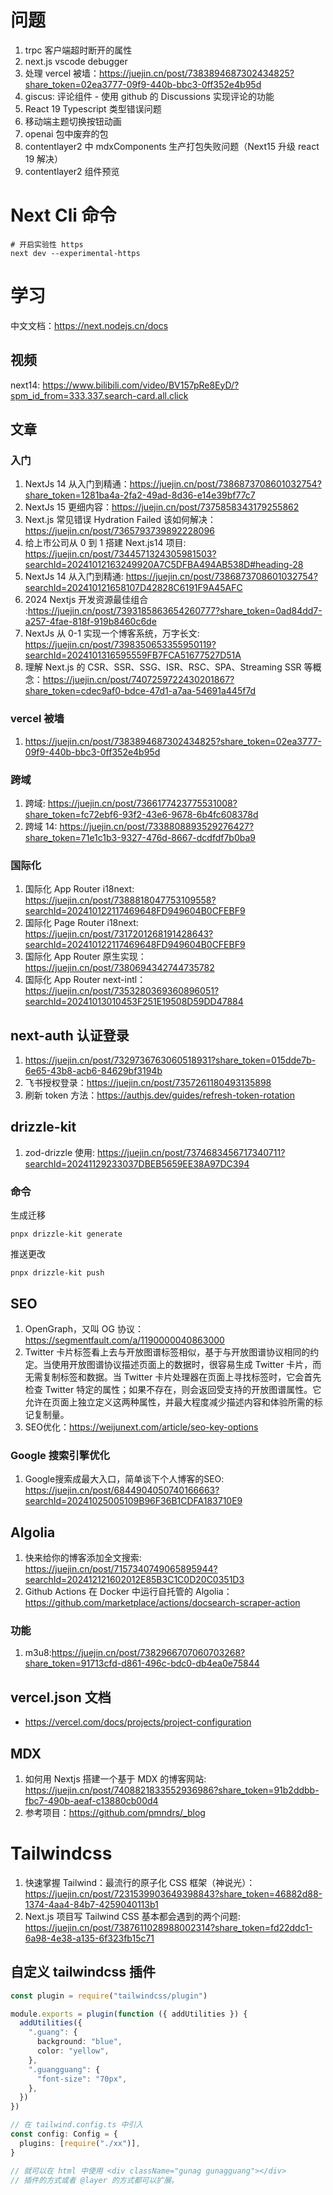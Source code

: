 # 问题

1. trpc 客户端超时断开的属性
2. next.js vscode debugger
3. 处理 vercel 被墙：https://juejin.cn/post/7383894687302434825?share_token=02ea3777-09f9-440b-bbc3-0ff352e4b95d
4. giscus: 评论组件 - 使用 github 的 Discussions 实现评论的功能
5. React 19 Typescript 类型错误问题
6. 移动端主题切换按钮动画
7. openai 包中废弃的包
8. contentlayer2 中 mdxComponents 生产打包失败问题（Next15 升级 react 19 解决）
9. contentlayer2 组件预览

# Next Cli 命令

```shell
# 开启实验性 https
next dev --experimental-https
```

# 学习

中文文档：https://next.nodejs.cn/docs

## 视频

next14: https://www.bilibili.com/video/BV157pRe8EyD/?spm_id_from=333.337.search-card.all.click

## 文章

### 入门

1. NextJs 14 从入门到精通：https://juejin.cn/post/7386873708601032754?share_token=1281ba4a-2fa2-49ad-8d36-e14e39bf77c7
2. NextJs 15 更细内容：https://juejin.cn/post/7375858343179255862
3. Next.js 常见错误 Hydration Failed 该如何解决：https://juejin.cn/post/7365793739892228096
4. 给上市公司从 0 到 1 搭建 Next.js14 项目: https://juejin.cn/post/7344571324305981503?searchId=20241012163249920A7C5DFBA494AB538D#heading-28
5. NextJs 14 从入门到精通: https://juejin.cn/post/7386873708601032754?searchId=202410121658107D42828C6191F9A45AFC
6. 2024 Nextjs 开发资源最佳组合 :https://juejin.cn/post/7393185863654260777?share_token=0ad84dd7-a257-4fae-818f-919b8460c6de
7. NextJs 从 0-1 实现一个博客系统，万字长文: https://juejin.cn/post/7398350653355950119?searchId=2024101316595559FB7FCA51677527D51A
8. 理解 Next.js 的 CSR、SSR、SSG、ISR、RSC、SPA、Streaming SSR 等概念：https://juejin.cn/post/7407259722430201867?share_token=cdec9af0-bdce-47d1-a7aa-54691a445f7d

### vercel 被墙

1. https://juejin.cn/post/7383894687302434825?share_token=02ea3777-09f9-440b-bbc3-0ff352e4b95d

### 跨域

1. 跨域: https://juejin.cn/post/7366177423775531008?share_token=fc72ebf6-93f2-43e6-9678-6b4fc608378d
2. 跨域 14: https://juejin.cn/post/7338808893529276427?share_token=71e1c1b3-9327-476d-8667-dcdfdf7b0ba9

### 国际化

1. 国际化 App Router i18next: https://juejin.cn/post/7388818047753109558?searchId=202410122117469648FD949604B0CFEBF9
2. 国际化 Page Router i18next: https://juejin.cn/post/7317201268191428643?searchId=202410122117469648FD949604B0CFEBF9
3. 国际化 App Router 原生实现：https://juejin.cn/post/7380694342744735782
4. 国际化 App Router next-intl：https://juejin.cn/post/7353280369360896051?searchId=20241013010453F251E19508D59DD47884

## next-auth 认证登录

1. https://juejin.cn/post/7329736763060518931?share_token=015dde7b-6e65-43b8-acb6-84629bf3194b
2. 飞书授权登录：https://juejin.cn/post/7357261180493135898
3. 刷新 token 方法：https://authjs.dev/guides/refresh-token-rotation

## drizzle-kit

1. zod-drizzle 使用: https://juejin.cn/post/7374683456717340711?searchId=20241129233037DBEB5659EE38A97DC394

### 命令

生成迁移

```shell
pnpx drizzle-kit generate
```

推送更改

```shell
pnpx drizzle-kit push
```

## SEO

1. OpenGraph，又叫 OG 协议：https://segmentfault.com/a/1190000040863000
2. Twitter 卡片标签看上去与开放图谱标签相似，基于与开放图谱协议相同的约定。当使用开放图谱协议描述页面上的数据时，很容易生成 Twitter 卡片，而无需复制标签和数据。当 Twitter 卡片处理器在页面上寻找标签时，它会首先检查 Twitter 特定的属性；如果不存在，则会返回受支持的开放图谱属性。它允许在页面上独立定义这两种属性，并最大程度减少描述内容和体验所需的标记复制量。
3. SEO优化：https://weijunext.com/article/seo-key-options

### Google 搜索引擎优化

1. Google搜索成最大入口，简单谈下个人博客的SEO: https://juejin.cn/post/6844904050740166663?searchId=20241025005109B96F36B1CDFA183710E9

## Algolia

1. 快来给你的博客添加全文搜索: https://juejin.cn/post/7157340749065895944?searchId=202412121602012E85B3C1C0D20C0351D3
2. Github Actions 在 Docker 中运行自托管的 Algolia：https://github.com/marketplace/actions/docsearch-scraper-action

### 功能

1. m3u8:https://juejin.cn/post/7382966707060703268?share_token=91713cfd-d861-496c-bdc0-db4ea0e75844

## vercel.json 文档

- https://vercel.com/docs/projects/project-configuration

## MDX

1. 如何用 Nextjs 搭建一个基于 MDX 的博客网站: https://juejin.cn/post/7408821833552936986?share_token=91b2ddbb-fbc7-490b-aeaf-c13880cb00d4
2. 参考项目：https://github.com/pmndrs/_blog

# Tailwindcss

1. 快速掌握 Tailwind：最流行的原子化 CSS 框架（神说光）：https://juejin.cn/post/7231539903649398843?share_token=46882d88-1374-4aa4-84b7-4259040113b1
2. Next.js 项目写 Tailwind CSS 基本都会遇到的两个问题: https://juejin.cn/post/7387611028988002314?share_token=fd22ddc1-6a98-4e38-a135-6f323fb15c71

## 自定义 tailwindcss 插件

```ts
const plugin = require("tailwindcss/plugin")

module.exports = plugin(function ({ addUtilities }) {
  addUtilities({
    ".guang": {
      background: "blue",
      color: "yellow",
    },
    ".guangguang": {
      "font-size": "70px",
    },
  })
})

// 在 tailwind.config.ts 中引入
const config: Config = {
  plugins: [require("./xx")],
}

// 就可以在 html 中使用 <div className="gunag gunagguang"></div>
// 插件的方式或者 @layer 的方式都可以扩展。
```
